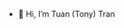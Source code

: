 - 👋 Hi, I’m Tuan (Tony) Tran

<!---
tuanmtran/tuanmtran is a ✨ special ✨ repository because its `README.md` (this file) appears on your GitHub profile.
You can click the Preview link to take a look at your changes.
--->
